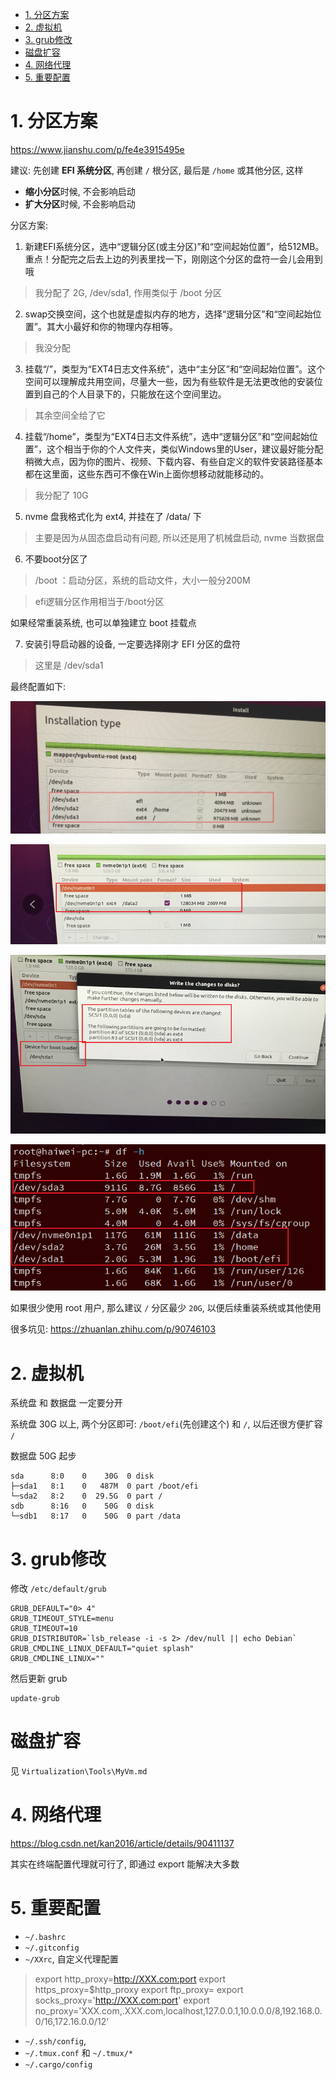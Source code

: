 
<!-- @import "[TOC]" {cmd="toc" depthFrom=1 depthTo=6 orderedList=false} -->

<!-- code_chunk_output -->

- [1. 分区方案](#1-分区方案)
- [2. 虚拟机](#2-虚拟机)
- [3. grub修改](#3-grub修改)
- [磁盘扩容](#磁盘扩容)
- [4. 网络代理](#4-网络代理)
- [5. 重要配置](#5-重要配置)

<!-- /code_chunk_output -->

# 1. 分区方案

https://www.jianshu.com/p/fe4e3915495e

建议: 先创建 **EFI 系统分区**, 再创建 `/` 根分区, 最后是 `/home` 或其他分区, 这样

* **缩小分区**时候, 不会影响启动
* **扩大分区**时候, 不会影响启动

分区方案:

1. 新建EFI系统分区，选中“逻辑分区(或主分区)”和“空间起始位置”，给512MB。重点！分配完之后去上边的列表里找一下，刚刚这个分区的盘符一会儿会用到哦

> 我分配了 2G, /dev/sda1, 作用类似于 /boot 分区

2. swap交换空间，这个也就是虚拟内存的地方，选择“逻辑分区”和“空间起始位置”。其大小最好和你的物理内存相等。

> 我没分配

3. 挂载“/”，类型为“EXT4日志文件系统”，选中“主分区”和“空间起始位置”。这个空间可以理解成共用空间，尽量大一些，因为有些软件是无法更改他的安装位置到自己的个人目录下的，只能放在这个空间里边。

> 其余空间全给了它

4. 挂载“/home”，类型为“EXT4日志文件系统”，选中“逻辑分区”和“空间起始位置”，这个相当于你的个人文件夹，类似Windows里的User，建议最好能分配稍微大点，因为你的图片、视频、下载内容、有些自定义的软件安装路径基本都在这里面，这些东西可不像在Win上面你想移动就能移动的。

> 我分配了 10G

5. nvme 盘我格式化为 ext4, 并挂在了 /data/ 下

> 主要是因为从固态盘启动有问题, 所以还是用了机械盘启动, nvme 当数据盘

6. 不要boot分区了

> /boot ：启动分区，系统的启动文件，大小一般分200M

> efi逻辑分区作用相当于/boot分区

如果经常重装系统, 也可以单独建立 boot 挂载点

7. 安装引导启动器的设备, 一定要选择刚才 EFI 分区的盘符

> 这里是 /dev/sda1

最终配置如下:

![2021-08-12-12-44-06.png](./images/2021-08-12-12-44-06.png)

![2021-08-12-12-45-58.png](./images/2021-08-12-12-45-58.png)

![2021-08-12-12-46-59.png](./images/2021-08-12-12-46-59.png)

![2021-08-12-13-06-45.png](./images/2021-08-12-13-06-45.png)

如果很少使用 root 用户, 那么建议 `/` 分区最少 `20G`, 以便后续重装系统或其他使用

很多坑见: https://zhuanlan.zhihu.com/p/90746103

# 2. 虚拟机

系统盘 和 数据盘 一定要分开

系统盘 30G 以上, 两个分区即可: `/boot/efi`(先创建这个) 和 `/`, 以后还很方便扩容 `/`

数据盘 50G 起步

```
sda      8:0    0    30G  0 disk
├─sda1   8:1    0   487M  0 part /boot/efi
└─sda2   8:2    0  29.5G  0 part /
sdb      8:16   0    50G  0 disk
└─sdb1   8:17   0    50G  0 part /data
```

# 3. grub修改

修改 `/etc/default/grub`

```
GRUB_DEFAULT="0> 4"
GRUB_TIMEOUT_STYLE=menu
GRUB_TIMEOUT=10
GRUB_DISTRIBUTOR=`lsb_release -i -s 2> /dev/null || echo Debian`
GRUB_CMDLINE_LINUX_DEFAULT="quiet splash"
GRUB_CMDLINE_LINUX=""
```

然后更新 grub

```
update-grub
```

# 磁盘扩容

见 `Virtualization\Tools\MyVm.md`

# 4. 网络代理

https://blog.csdn.net/kan2016/article/details/90411137

其实在终端配置代理就可行了, 即通过 export 能解决大多数



# 5. 重要配置

* `~/.bashrc`
* `~/.gitconfig`
* `~/XXrc`, 自定义代理配置

>export http_proxy=http://XXX.com:port
>export https_proxy=$http_proxy
>export ftp_proxy=
>export socks_proxy='http://XXX.com:port'
>export no_proxy='XXX.com,.XXX.com,localhost,127.0.0.1,10.0.0.0/8,192.168.0.0/16,172.16.0.0/12'

* `~/.ssh/config`, 
* `~/.tmux.conf` 和 `~/.tmux/*`
* `~/.cargo/config` 